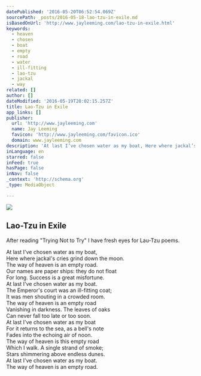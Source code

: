 ```yaml
---
datePublished: '2016-05-20T06:52:54.069Z'
sourcePath: _posts/2016-05-18-lao-tzu-in-exile.md
isBasedOnUrl: 'http://www.jayleeming.com/lao-tzu-in-exile.html'
keywords:
  - heaven
  - chosen
  - boat
  - empty
  - road
  - water
  - ill-fitting
  - lao-tzu
  - jackal
  - way
related: []
author: []
dateModified: '2016-05-19T20:02:15.257Z'
title: Lao-Tzu in Exile
app_links: []
publisher:
  url: 'http://www.jayleeming.com'
  name: Jay Leeming
  favicon: 'http://www.jayleeming.com/favicon.ico'
  domain: www.jayleeming.com
description: 'At last I’ve chosen water as my boat, Here where jackal’s cries grind down the moon.  The way of heaven is an empty road.  Our names are paper ships: they do not float For long. Success is a great misfortune. At last I’ve chosen water as my boat. The Emperor’s court was an ill-fitting coat; It was men shouting in a crowded room.  The way of heaven is an empty road  Vanishing in darkness. The leaves of oaks  Can never fall too late or too soon. At last I’ve chosen water as my boat  For it returns to the sea, as a bell’s note Fades into the echoing air of noon.  The way of heaven is this empty road Which I walk. A single strand of smoke; Stars shimmering above endless dunes. At last I’ve chosen water as my boat. The way of heaven is an empty road.'
inLanguage: en
starred: false
inFeed: true
hasPage: false
inNav: false
_context: 'http://schema.org'
_type: MediaObject

---
```

<article style=""><img src="https://the-grid-user-content.s3-us-west-2.amazonaws.com/8faccdc9-74a5-43e1-bb08-ca9fc484a65c.jpg" /><h1>Lao-Tzu in Exile</h1><p>After reading "Trying Not to Try" I have fresh eyes for Lau-Tzu poems. </p></article>

At last I've chosen water as my boat,  
Here where jackal's cries grind down the moon.   
The way of heaven is an empty road.  
Our names are paper ships: they do not float  
For long. Success is a great misfortune.  
At last I've chosen water as my boat.  
The Emperor's court was an ill-fitting coat;  
It was men shouting in a crowded room.   
The way of heaven is an empty road  
Vanishing in darkness. The leaves of oaks   
Can never fall too late or too soon.  
At last I've chosen water as my boat  
For it returns to the sea, as a bell's note  
Fades into the echoing air of noon.   
The way of heaven is this empty road  
Which I walk. A single strand of smoke;  
Stars shimmering above endless dunes.  
At last I've chosen water as my boat.  
The way of heaven is an empty road.